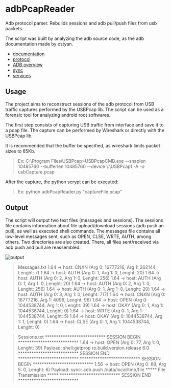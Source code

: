 # adbPcapReader
Adb protocol parser. Rebuilds sessions and adb pull/push files from usb packets.

The script was built by analyzing the adb source code, as the adb documentation made by cstyan.
* [documentation](https://github.com/cstyan/adbDocumentation)
* [protocol](https://android.googlesource.com/platform/packages/modules/adb/+/master/protocol.txt)
* [ADB overview](https://android.googlesource.com/platform/packages/modules/adb/+/master/OVERVIEW.TXT)
* [sync](https://android.googlesource.com/platform/packages/modules/adb/+/master/SYNC.TXT)
* [services](https://android.googlesource.com/platform/packages/modules/adb/+/master/SERVICES.TXT)


## Usage
The project aims to reconstruct sessions of the adb protocol from USB traffic captures performed by the USBPcap lib.
The script can be used as a forensic tool for analyzing android root softwares.

The first step consists of capturing USB traffic from interface and save it to a pcap file.
The capture can be performed by Wireshark or directly with the USBPcap lib.

It is recommended that the buffer be specified, as wireshark limits packet sizes to 65Kb.

> Ex: C:\Program Files\USBPcap>USBPcapCMD.exe --snaplen 10485760 --bufferlen 10485760 --device \\.\USBPcap1 -A -o usbCapture.pcap

After the capture, the python scrypt can be executed:
> Ex: python adbPcapReader.py "captureFile.pcap"

## Output
The script will output two text files (messages and sessions).
The sessions file contains information about file upload/download sessions (adb push an pull), as well as executed shell commands.
The messages file contains all low-level messages sent, such as OPEN, CLSE, WRTE, AUTH, among others.
Two directories are also created. There, all files sent/received via adb push and pull are reassembled.

![output](https://github.com/jpclaudino/adbPcapReader/output.PNG)

> Messages.txt
1.64 -> host: CNXN (Arg 0: 16777216, Arg 1: 262144, Lenght: 7)
1.64 -> host: AUTH (Arg 0: 1, Arg 1: 0, Lenght: 20)
1.64 -> host: AUTH (Arg 0: 2, Arg 1: 0, Lenght: 256)
1.64 -> host: AUTH (Arg 0: 1, Arg 1: 0, Lenght: 20)
1.64 -> host: AUTH (Arg 0: 2, Arg 1: 0, Lenght: 256)
1.64 -> host: AUTH (Arg 0: 1, Arg 1: 0, Lenght: 20)
1.64 -> host: AUTH (Arg 0: 3, Arg 1: 0, Lenght: 717)
1.64 -> host: CNXN (Arg 0: 16777216, Arg 1: 4096, Lenght: 96)
1.64 -> host: OPEN (Arg 0: 1044538744, Arg 1: 0, Lenght: 39)
1.64 -> host: OKAY (Arg 0: 1, Arg 1: 1044538744, Lenght: 0)
1.64 -> host: WRTE (Arg 0: 1, Arg 1: 1044538744, Lenght: 5)
1.64 -> host: OKAY (Arg 0: 1044538744, Arg 1: 1, Lenght: 0)
1.64 -> host: CLSE (Arg 0: 1, Arg 1: 1044538744, Lenght: 0)

> Sessions.txt
*************************** SESSION BEGIN ***************************
1.64 -> host: OPEN (Arg 0: 77, Arg 1: 0, Lenght: 39)
Payload: shell:getprop ro.build.version.release
6.0
*************************** SESSION END ***************************
*************************** SESSION BEGIN ***************************
1.56 -> host: OPEN (Arg 0: 88, Arg 5: 0, Lenght: 6)
Payload: sync:
 adb push /data/local/tmp/file ***** File Transmission *****
*************************** SESSION END ***************************